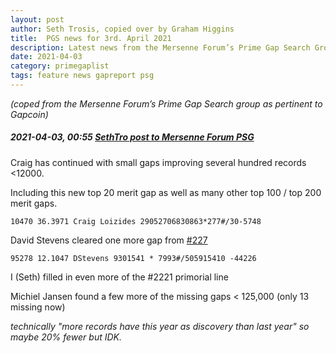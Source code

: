 ```yaml
---
layout: post
author: Seth Trosis, copied over by Graham Higgins
title:  PGS news for 3rd. April 2021 
description: Latest news from the Mersenne Forum’s Prime Gap Search Group
date: 2021-04-03
category: primegaplist
tags: feature news gapreport psg
---
```


*(coped from the Mersenne Forum’s Prime Gap Search group as pertinent to Gapcoin)*

##### 2021-04-03, 00:55 [SethTro post to Mersenne Forum PSG](https://www.mersenneforum.org/showpost.php?p=575039&postcount=236)

Craig has continued with small gaps improving several hundred records <12000. 

Including this new top 20 merit gap as well as many other top 100 / top 200 merit gaps.

```10470 36.3971 Craig Loizides 29052706830863*277#/30-5748```

David Stevens cleared one more gap from [#227](https://www.mersenneforum.org/showpost.php?p=571747&postcount=227)

```95278 12.1047 DStevens 9301541 * 7993#/505915410 -44226```

I (Seth) filled in even more of the #2221 primorial line

Michiel Jansen found a few more of the missing gaps < 125,000 (only 13 missing now)


*technically "more records have this year as discovery than last year" so maybe 20% fewer but IDK.*
